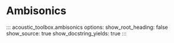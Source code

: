 # Ambisonics

::: acoustic_toolbox.ambisonics
    options:
        show_root_heading: false
        show_source: true
        show_docstring_yields: true
:::
